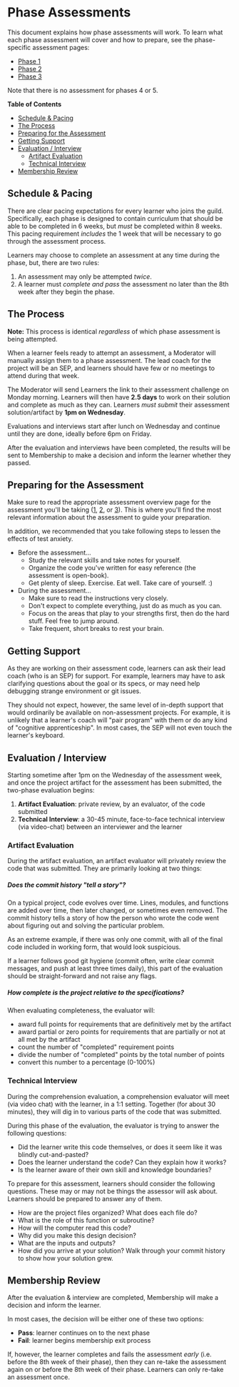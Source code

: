 # Phase Assessments

This document explains how phase assessments will work. To learn what each phase assessment will cover and how to prepare, see the phase-specific assessment pages:

- [Phase 1](./Phase_1.md)
- [Phase 2](./Phase_2.md)
- [Phase 3](./Phase_3.md)

Note that there is no assessment for phases 4 or 5.

**Table of Contents**

<!-- TOC depthFrom:2 depthTo:3 withLinks:1 updateOnSave:1 orderedList:0 -->

- [Schedule & Pacing](#schedule-pacing)
- [The Process](#the-process)
- [Preparing for the Assessment](#preparing-for-the-assessment)
- [Getting Support](#getting-support)
- [Evaluation / Interview](#evaluation-interview)
	- [Artifact Evaluation](#artifact-evaluation)
	- [Technical Interview](#technical-interview)
- [Membership Review](#membership-review)

<!-- /TOC -->

## Schedule & Pacing

There are clear pacing expectations for every learner who joins the guild. Specifically, each phase is designed to contain curriculum that should be able to be completed in 6 weeks, but *must* be completed within 8 weeks. This pacing requirement *includes* the 1 week that will be necessary to go through the assessment process.

Learners may choose to complete an assessment at any time during the phase, but, there are two rules:

1. An assessment may only be attempted *twice*.
2. A learner must *complete and pass* the assessment no later than the 8th week after they begin the phase.

## The Process

**Note:** This process is identical *regardless* of which phase assessment is being attempted.

When a learner feels ready to attempt an assessment, a Moderator will manually assign them to a phase assessment. The lead coach for the project will be an SEP, and learners should have few or no meetings to attend during that week.

The Moderator will send Learners the link to their assessment challenge on Monday morning. Learners will then have **2.5 days** to work on their solution and complete as much as they can. Learners _must submit_ their assessment solution/artifact by **1pm on Wednesday**.

Evaluations and interviews start after lunch on Wednesday and continue until they are done, ideally before 6pm on Friday.

After the evaluation and interviews have been completed, the results will be sent to Membership to make a decision and inform the learner whether they passed.

## Preparing for the Assessment

Make sure to read the appropriate assessment overview page for the assessment you'll be taking ([1](./Phase_1.md), [2](./Phase_2.md), or [3](./Phase_3.md)). This is where you'll find the most relevant information about the assessment to guide your preparation.

In addition, we recommended that you take following steps to lessen the effects of test anxiety.

- Before the assessment...
  - Study the relevant skills and take notes for yourself.
  - Organize the code you've written for easy reference (the assessment is open-book).
  - Get plenty of sleep. Exercise. Eat well. Take care of yourself. :)
- During the assessment...
  - Make sure to read the instructions very closely.
  - Don't expect to complete everything, just do as much as you can.
  - Focus on the areas that play to your strengths first, then do the hard stuff. Feel free to jump around.
  - Take frequent, short breaks to rest your brain.

## Getting Support

As they are working on their assessment code, learners can ask their lead coach (who is an SEP) for support. For example, learners may have to ask clarifying questions about the goal or its specs, or may need help debugging strange environment or git issues.

They should not expect, however, the same level of in-depth support that would ordinarily be available on non-assessment projects. For example, it is unlikely that a learner's coach will "pair program" with them or do any kind of "cognitive apprenticeship". In most cases, the SEP will not even touch the learner's keyboard.

## Evaluation / Interview

Starting sometime after 1pm on the Wednesday of the assessment week, and once the project artifact for the assessment has been submitted, the two-phase evaluation begins:

1. **Artifact Evaluation**: private review, by an evaluator, of the code submitted
2. **Technical Interview**: a 30-45 minute, face-to-face technical interview (via video-chat) between an interviewer and the learner

### Artifact Evaluation

During the artifact evaluation, an artifact evaluator will privately review the code that was submitted. They are primarily looking at two things:

##### Does the commit history "tell a story"?

On a typical project, code evolves over time. Lines, modules, and functions are added over time, then later changed, or sometimes even removed. The commit history tells a story of how the person who wrote the code went about figuring out and solving the particular problem.

As an extreme example, if there was only one commit, with all of the final code included in working form, that would look suspicious.

If a learner follows good git hygiene (commit often, write clear commit messages, and push at least three times daily), this part of the evaluation should be straight-forward and not raise any flags.

##### How complete is the project relative to the specifications?

When evaluating completeness, the evaluator will:

- award full points for requirements that are definitively met by the artifact
- award partial or zero points for requirements that are partially or not at all met by the artifact
- count the number of "completed" requirement points
- divide the number of "completed" points by the total number of points
- convert this number to a percentage (0-100%)

### Technical Interview

During the comprehension evaluation, a comprehension evaluator will meet (via video chat) with the learner, in a 1:1 setting. Together (for about 30 minutes), they will dig in to various parts of the code that was submitted.

During this phase of the evaluation, the evaluator is trying to answer the following questions:

- Did the learner write this code themselves, or does it seem like it was blindly cut-and-pasted?
- Does the learner understand the code? Can they explain how it works?
- Is the learner aware of their own skill and knowledge boundaries?

To prepare for this assessment, learners should consider the following questions. These may or may not be things the assessor will ask about. Learners should be prepared to answer any of them.

- How are the project files organized? What does each file do?
- What is the role of this function or subroutine?
- How will the computer read this code?
- Why did you make this design decision?
- What are the inputs and outputs?
- How did you arrive at your solution? Walk through your commit history to show how your solution grew.

## Membership Review

After the evaluation & interview are completed, Membership will make a decision and inform the learner.

In most cases, the decision will be either one of these two options:

- **Pass**: learner continues on to the next phase
- **Fail**: learner begins membership exit process

If, however, the learner completes and fails the assessment _early_ (i.e. before the 8th week of their phase), then they can re-take the assessment again on or before the 8th week of their phase. Learners can only re-take an assessment once.
